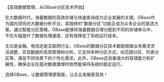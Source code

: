 【高效数据管理，从GBase分区技术开始】

在大数据时代，海量数据的高效存储与快速查询成为企业发展的关键。GBase作为国内领先的大数据分析平台，其独特的“数据分区”功能正成为众多企业的首选方案。通过智能分区策略，GBase能够将海量数据合理分配到不同的存储单元中，不仅大幅提升了数据处理速度，还有效降低了系统运行成本。

无论是金融、电信还是互联网行业，GBase的数据分区技术都能根据业务需求灵活调整，实现数据的高效管理和分析。它支持多种分区方式，如范围分区、列表分区等，满足不同场景下的个性化需求。此外，GBase还具备强大的容错能力和扩展性，确保企业在面对数据激增时依然能保持系统的稳定运行。

选择GBase，让数据管理更智能，让企业发展更高效！